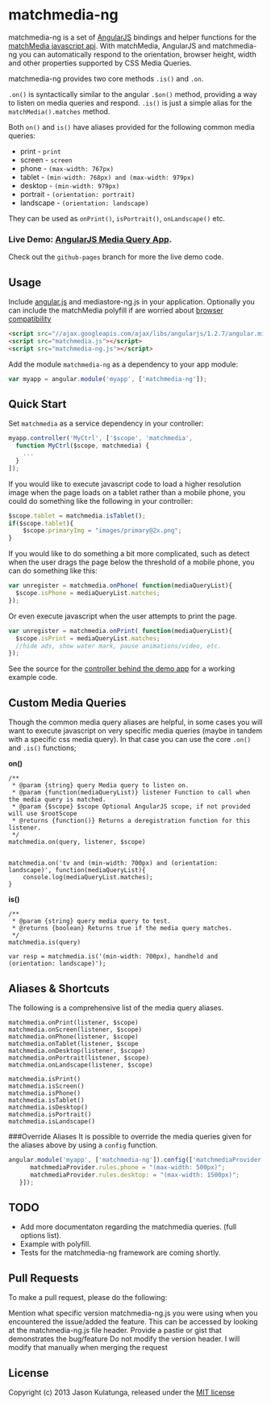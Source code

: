 matchmedia-ng
============

matchmedia-ng is a set of [AngularJS](http://angularjs.org/) bindings and helper functions for the [matchMedia javascript api](https://developer.mozilla.org/en-US/docs/Web/API/Window.matchMedia).
With matchMedia, AngularJS and matchmedia-ng you can automatically respond to the orientation, browser height, width and other properties supported by CSS Media Queries.

matchmedia-ng provides two core methods `.is()` and `.on`.

`.on()` is syntactically similar to the angular `.$on()` method, providing a way to listen on media queries and respond.
`.is()` is just a simple alias for the `matchMedia().matches` method.

Both `on()` and `is()` have aliases provided for the following common media queries:

- print - `print`
- screen - `screen`
- phone - `(max-width: 767px)`
- tablet - `(min-width: 768px) and (max-width: 979px)`
- desktop - `(min-width: 979px)`
- portrait - `(orientation: portrait)`
- landscape - `(orientation: landscape)`

They can be used as `onPrint()`, `isPortrait()`, `onLandscape()` etc. 



### Live Demo: <a target="_blank" href="http://analogj.github.io/matchmedia-ng/">AngularJS Media Query App</a>.

Check out the `github-pages` branch for more the live demo code.

Usage
-----
Include [angular.js](//ajax.googleapis.com/ajax/libs/angularjs/1.2.7/angular.min.js) and mediastore-ng.js in your application.
Optionally you can include the matchMedia polyfill if are worried about [browser compatibility](https://developer.mozilla.org/en-US/docs/Web/API/Window.matchMedia#Browser_compatibility) 

```html
<script src="//ajax.googleapis.com/ajax/libs/angularjs/1.2.7/angular.min.js"></script>
<script src="matchmedia.js"></script>
<script src="matchmedia-ng.js"></script>
```

Add the module `matchmedia-ng` as a dependency to your app module:

```js
var myapp = angular.module('myapp', ['matchmedia-ng']);
```

Quick Start
----------------------------------

Set `matchmedia` as a service dependency in your controller:

```js
myapp.controller('MyCtrl', ['$scope', 'matchmedia',
  function MyCtrl($scope, matchmedia) {
    ...
  }
]);
```
If you would like to execute javascript code to load a higher resolution image when the page loads on a tablet rather than a mobile phone, you could do something like the following in your controller:

```js
$scope.tablet = matchmedia.isTablet();
if($scope.tablet){
	$scope.primaryImg = "images/primary@2x.png";
}

```

If you would like to do something a bit more complicated, such as detect when the user drags the page below the threshold of a mobile phone, you can do something like this:

```js
var unregister = matchmedia.onPhone( function(mediaQueryList){
  $scope.isPhone = mediaQueryList.matches;
});

```

Or even execute javascript when the user attempts to print the page.
```js
var unregister = matchmedia.onPrint( function(mediaQueryList){
  $scope.isPrint = mediaQueryList.matches;
  //hide ads, show water mark, pause animations/video, etc.
});

```

See the source for the
[controller behind the demo app](http://analogj.github.io/matchmedia-ng/index.html)
for a working example code.


Custom Media Queries
-----------
Though the common media query aliases are helpful, in some cases you will want to execute javascript on very specific media queries (maybe in tandem with a specific css media query). In that case you can use the core `.on()` and `.is()` functions;

__on()__

    /**
     * @param {string} query Media query to listen on.
     * @param {function(mediaQueryList)} listener Function to call when the media query is matched.
     * @param {$scope} $scope Optional AngularJS scope, if not provided will use $rootScope
     * @returns {function()} Returns a deregistration function for this listener.
     */
    matchmedia.on(query, listener, $scope)

	
	matchmedia.on('tv and (min-width: 700px) and (orientation: landscape)', function(mediaQueryList){
		console.log(mediaQueryList.matches);
	}

__is()__

	/**
     * @param {string} query media query to test.
     * @returns {boolean} Returns true if the media query matches.
     */
    matchmedia.is(query)

	var resp = matchmedia.is('(min-width: 700px), handheld and (orientation: landscape)');


Aliases & Shortcuts
-----------
The following is a comprehensive list of the media query aliases.
 
	matchmedia.onPrint(listener, $scope)
    matchmedia.onScreen(listener, $scope)
    matchmedia.onPhone(listener, $scope)
    matchmedia.onTablet(listener, $scope
    matchmedia.onDesktop(listener, $scope)
    matchmedia.onPortrait(listener, $scope)
    matchmedia.onLandscape(listener, $scope)

    matchmedia.isPrint()
    matchmedia.isScreen()
    matchmedia.isPhone()
    matchmedia.isTablet()
    matchmedia.isDesktop()
    matchmedia.isPortrait()
    matchmedia.isLandscape()

###Override Aliases
It is possible to override the media queries given for the aliases above by using a `config` function.

```js
angular.module('myapp', ['matchmedia-ng']).config(['matchmediaProvider', function (matchmediaProvider) {
      matchmediaProvider.rules.phone = "(max-width: 500px)";
      matchmediaProvider.rules.desktop: = "(max-width: 1500px)";
   }]);

```

TODO
-----------
- Add more documentaton regarding the matchmedia queries. (full options list).
- Example with polyfill.
- Tests for the matchmedia-ng framework are coming shortly.

Pull Requests
-----------
To make a pull request, please do the following:

Mention what specific version matchmedia-ng.js you were using when you encountered the issue/added the feature. This can be accessed by looking at the matchmedia-ng.js file header.
Provide a pastie or gist that demonstrates the bug/feature
Do not modify the version header. I will modify that manually when merging the request


License
-------
Copyright (c) 2013 Jason Kulatunga, released under the [MIT license](http://analogj.mit-license.org/)
